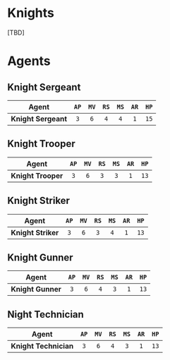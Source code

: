 # Knights

[TBD]

# Agents

## Knight Sergeant

|Agent|`AP`|`MV`|`RS`|`MS`|`AR`|`HP`|
|---------------|:----:|:----:|:----:|:----:|:----:|:----:|
|**Knight Sergeant**|`3`|`6`|`4`|`4`|`1`|`15`|

## Knight Trooper

|Agent|`AP`|`MV`|`RS`|`MS`|`AR`|`HP`|
|---------------|:----:|:----:|:----:|:----:|:----:|:----:|
|**Knight Trooper**|`3`|`6`|`3`|`3`|`1`|`13`|

## Knight Striker

|Agent|`AP`|`MV`|`RS`|`MS`|`AR`|`HP`|
|---------------|:----:|:----:|:----:|:----:|:----:|:----:|
|**Knight Striker**|`3`|`6`|`3`|`4`|`1`|`13`|

## Knight Gunner

|Agent|`AP`|`MV`|`RS`|`MS`|`AR`|`HP`|
|---------------|:----:|:----:|:----:|:----:|:----:|:----:|
|**Knight Gunner**|`3`|`6`|`4`|`3`|`1`|`13`|

## Night Technician

|Agent|`AP`|`MV`|`RS`|`MS`|`AR`|`HP`|
|---------------|:----:|:----:|:----:|:----:|:----:|:----:|
|**Knight Technician**|`3`|`6`|`4`|`3`|`1`|`13`|

